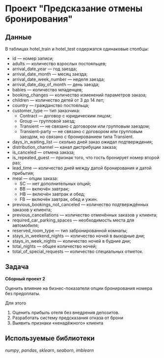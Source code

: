 # Проект "Предсказание отмены бронирования"

## Данные

В таблицах hotel_train и hotel_test содержатся одинаковые столбцы:

- id — номер записи;
- adults — количество взрослых постояльцев;
- arrival_date_year — год заезда;
- arrival_date_month — месяц заезда;
- arrival_date_week_number — неделя заезда;
- arrival_date_day_of_month — день заезда;
- babies — количество младенцев;
- booking_changes — количество изменений параметров заказа;
- children — количество детей от 3 до 14 лет;
- country — гражданство постояльца;
- customer_type — тип заказчика:
    * Contract — договор с юридическим лицом;
    * Group — групповой заезд;
    * Transient — не связано с договором или групповым заездом;
    * Transient-party — не связано с договором или групповым заездом, но связано с бронированием типа Transient.
- days_in_waiting_list — сколько дней заказ ожидал подтверждения;
- distribution_channel — канал дистрибуции заказа;
- is_canceled — отмена заказа;
- is_repeated_guest — признак того, что гость бронирует номер второй раз;
- lead_time — количество дней между датой бронирования и датой прибытия;
- meal — опции заказа:
    - SC — нет дополнительных опций;
    - BB — включён завтрак;
    - HB — включён завтрак и обед;
    - FB — включён завтрак, обед и ужин.
- previous_bookings_not_canceled — количество подтверждённых заказов у клиента;
- previous_cancellations — количество отменённых заказов у клиента;
- required_car_parking_spaces — необходимость места для автомобиля;
- reserved_room_type — тип забронированной комнаты;
- stays_in_weekend_nights — количество ночей в выходные дни;
- stays_in_week_nights — количество ночей в будние дни;
- total_nights — общее количество ночей;
- total_of_special_requests — количество специальных отметок.


## Задача

**Сборный проект 2**

Оценить влияние на бизнес-показатели опции бронирования номера без предоплаты.

Для этого

1. Оценить прибыль отеля без внедрения депозитов.
1. Разработать систему предсказания отказа от брони
1. Выявить признаки «ненадёжного» клиента


## Используемые библиотеки
*numpy*, *pandas*,  *sklearn*, *seaborn*, *imblearn*

